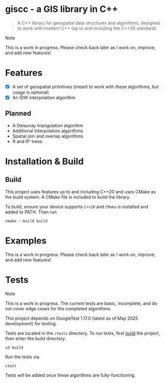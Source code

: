 # giscc - a GIS library in C++

> A C++ library for geospatial data structures and algorithms, designed to work with modern C++ (up to and including the C++20 standard).

> [!NOTE]
> This is a work in progress. Please check back later as I work on, improve, and add new features!

# Features

- [x] A set of geospatial primitives (meant to work with these algorithms, but usage is optional)
- [x] An IDW interpolation algorithm

## Planned

- A Delaunay triangulation algorithm
- Additional Interpolation algorithms
- Spatial join and overlap algorithms
- R and R\* trees

# Installation & Build

## Build

This project uses features up to and including C++20 and uses CMake as the build system. A CMake file is included to build the library.

To build, ensure your device supports `C++20` and `CMake` is installed and added to PATH. Then run

```
cmake --build build
```

# Examples

This is a work in progress. Please check back later as I work on, improve, and add new features!

# Tests

> [!NOTE]
> This is a work in progress. The current tests are basic, incomplete, and do not cover edge cases for the completed algorithms.

This project depends on GoogleTest 1.17.0 (latest as of May 2025 development) for testing.

Tests are located in the `/tests` directory. To run tests, first [build](#build) the project, then enter the build directory.

```
cd build
```

Run the tests via

```
ctest
```

Tests will be added once these algorithms are fully-functioning.
